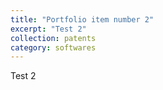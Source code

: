 ```yaml
---
title: "Portfolio item number 2"
excerpt: "Test 2"
collection: patents
category: softwares
---
```


Test 2
